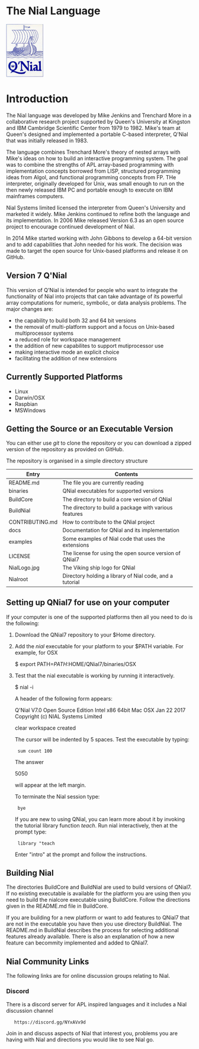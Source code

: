 # The Nial Language
![Image](./NialLogo.jpg?raw=true)

# Introduction

The Nial language was developed by Mike Jenkins and Trenchard More in a
collaborative research project supported by Queen's University at Kingston
and IBM Cambridge Scientific Center from 1979 to 1982. Mike's team at 
Queen's designed and implemented a portable C-based interpreter, Q'Nial 
that was initially released in 1983.

The language combines Trenchard More's theory of nested arrays with Mike's 
ideas on how to build an interactive programming system. The goal was to 
combine the strengths of APL array-based programming with implementation 
concepts borrowed from LISP, structured programming ideas from Algol, and
functional programming concepts from FP. THe interpreter, originally 
developed for Unix, was small enough to run on the then newly released 
IBM PC and portable enough to execute on IBM mainframes computers. 

Nial Systems limited licensed the interpreter from Queen's University and 
marketed it widely. Mike Jenkins continued to refine both the language and
its implementation. In 2006 Mike released Version 6.3 as an open source 
project to encourage continued development of Nial.

In 2014 Mike started working with John Gibbons to develop a 64-bit version
and to add capabilities that John needed for his work. The decision was 
made to target the open source for Unix-based platforms and release it 
on GitHub.


## Version 7 Q'Nial

This version of Q'Nial is intended for people who want to integrate the
functionality of Nial into projects that can take advantage of its 
powerful array computations for  numeric, symbolic, or data analysis 
problems. The major changes are:

  - the capability to build both 32 and 64 bit versions
  - the removal of multi-platform support and a focus on Unix-based 
    multiprocessor systems
  - a reduced role for workspace management
  - the addition of new capabilites to support mutiprocessor use
  - making interactive mode an explicit choice
  - facilitating the addition of new extensions

## Currently Supported Platforms

-   Linux
-   Darwin/OSX
-   Raspbian
-   MSWindows


## Getting the Source or an Executable Version

You can either use *git* to clone the repository or you can download a zipped 
version of the repository as provided on GitHub.

The repository is organised in a simple directory structure


Entry           | Contents                                   
--------------  | ---------------------------------------- 
README.md       | The file you are currently reading 
binaries        | QNial executables for supported versions
BuildCore       | The directory to build a core version of QNial
BuildNial       | The directory to build a package with various features
CONTRIBUTING.md | How to contribute to the QNial project
docs            | Documentation for QNial and its implementation
examples        | Some examples of Nial code that uses the extensions
LICENSE         | The license for using the open source version of QNial7
NialLogo.jpg    | The Viking ship logo for QNial
Nialroot        | Directory holding a library of Nial code, and a tutorial


## Setting up QNial7 for use on your computer

If your computer is one of the supported platforms then all you need to do 
is the following:

1. Download the QNial7 repository to your $Home directory.

2. Add the *nial* executable for your platform to your $PATH variable. 
   For example, for OSX

   $ export PATH=$PATH:$HOME/QNial7/binaries/OSX

3. Test that the nial executable is working by running it interactively.

   $ nial -i 

   A header of the following form appears:

   Q'Nial V7.0 Open Source Edition Intel x86 64bit Mac OSX Jan 22 2017
   Copyright (c) NIAL Systems Limited
   
   clear workspace created

   The cursor will be indented by 5 spaces.  Test the executable by typing: 

        sum count 100

   The answer

   5050

   will appear at the left margin.

   To terminate the Nial session type:

        bye

   If you are new to using QNial, you can learn more about it by invoking 
   the tutorial library function *teach*. Run nial interactively, then at 
   the prompt type:

        library "teach 

   Enter "intro" at the prompt and follow the instructions.



## Building Nial

The directories BuildCore and BuildNial are used to build versions of
QNial7. If no existing executable is available for the platform you are
using then you need to build the nialcore executable using BuildCore. 
Follow the directions given in the README.md file in BuildCore.

If you are building for a new platform or want to add features to QNial7
that are not in the executable you have then you use directory BuildNial. 
The README.md in BuildNial describes the process for selecting additional features 
already available. There is also an explanation of how a new feature can becommity
implemented and added to QNial7.


## Nial Community Links

The following links are for online discussion groups relating to Nial. 

### Discord

There is a discord server for APL inspired languages and it includes a Nial discussion channel

       https://discord.gg/NYxAVx9d

Join in and discuss aspects of Nial that interest you, problems you are having with Nial and
directions you would like to see Nial go.


